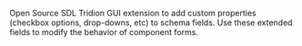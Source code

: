 Open Source SDL Tridion GUI extension to add custom properties (checkbox options, drop-downs, etc) to schema fields. Use these extended fields to modify the behavior of component forms.
